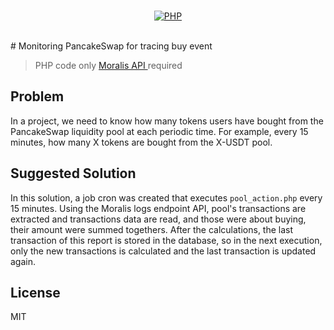 <br/>
<p align="center">
  <a href="https://php.net/"><img src="https://img.shields.io/badge/php-%23777BB4.svg?style=plastic&logo=php&logoColor=white" alt="PHP"></a>  

</p>
<br/>
# Monitoring PancakeSwap for tracing buy event

> PHP code only
> <a href="https://moralis.io/"> Moralis API </a> required

## Problem

In a project, we need to know how many tokens users have bought from the PancakeSwap liquidity pool at each periodic time.
For example, every 15 minutes, how many X tokens are bought from the X-USDT pool.

## Suggested Solution

In this solution, a job cron was created that executes `pool_action.php` every 15 minutes. Using the Moralis logs endpoint API,  pool's transactions are extracted and transactions data are read, and those were  about buying,  their amount were summed togethers. After the calculations, the last transaction of this report is stored in the database, so in the next execution, only the new transactions is calculated and the last transaction is updated again. 


## License

MIT